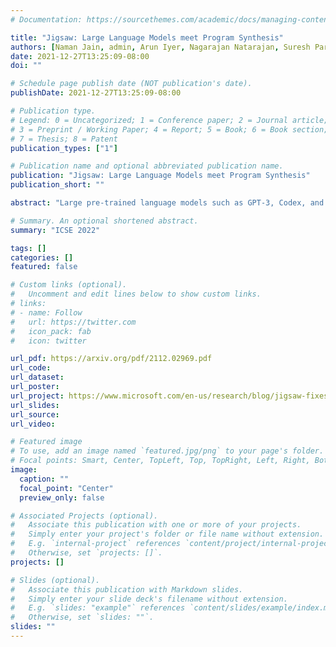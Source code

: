```yaml
---
# Documentation: https://sourcethemes.com/academic/docs/managing-content/

title: "Jigsaw: Large Language Models meet Program Synthesis"
authors: [Naman Jain, admin, Arun Iyer, Nagarajan Natarajan, Suresh Parthasarathy, Sriram Rajamani, Rahul Sharma]
date: 2021-12-27T13:25:09-08:00
doi: ""

# Schedule page publish date (NOT publication's date).
publishDate: 2021-12-27T13:25:09-08:00

# Publication type.
# Legend: 0 = Uncategorized; 1 = Conference paper; 2 = Journal article;
# 3 = Preprint / Working Paper; 4 = Report; 5 = Book; 6 = Book section;
# 7 = Thesis; 8 = Patent
publication_types: ["1"]

# Publication name and optional abbreviated publication name.
publication: "Jigsaw: Large Language Models meet Program Synthesis"
publication_short: ""

abstract: "Large pre-trained language models such as GPT-3, Codex, and Google’s language model are now capable of generating code from natural language specifications of programmer intent. We view these developments with a mixture of optimism and caution. On the optimistic side, such large language models have the potential to improve productivity by providing an automated AI pair programmer for every programmer in the world. On the cautionary side, since these large language models do not understand program semantics, they offer no guarantees about quality of the suggested code. In this paper, we present an approach to augment these large language models with post-processing steps based on program analysis and synthesis techniques, that understand the syntax and semantics of programs. Further, we show that such techniques can make use of user feedback and improve with usage. We present our experiences from building and evaluating such a tool Jigsaw, targeted at synthesizing code for using Python Pandas API using multi-modal inputs. Our experience suggests that as these large language models evolve for synthesizing code from intent, Jigsaw has an important role to play in improving the accuracy of the systems."

# Summary. An optional shortened abstract.
summary: "ICSE 2022"

tags: []
categories: []
featured: false

# Custom links (optional).
#   Uncomment and edit lines below to show custom links.
# links:
# - name: Follow
#   url: https://twitter.com
#   icon_pack: fab
#   icon: twitter

url_pdf: https://arxiv.org/pdf/2112.02969.pdf
url_code:
url_dataset:
url_poster:
url_project: https://www.microsoft.com/en-us/research/blog/jigsaw-fixes-bugs-in-machine-written-software/
url_slides:
url_source:
url_video:

# Featured image
# To use, add an image named `featured.jpg/png` to your page's folder. 
# Focal points: Smart, Center, TopLeft, Top, TopRight, Left, Right, BottomLeft, Bottom, BottomRight.
image:
  caption: ""
  focal_point: "Center"
  preview_only: false

# Associated Projects (optional).
#   Associate this publication with one or more of your projects.
#   Simply enter your project's folder or file name without extension.
#   E.g. `internal-project` references `content/project/internal-project/index.md`.
#   Otherwise, set `projects: []`.
projects: []

# Slides (optional).
#   Associate this publication with Markdown slides.
#   Simply enter your slide deck's filename without extension.
#   E.g. `slides: "example"` references `content/slides/example/index.md`.
#   Otherwise, set `slides: ""`.
slides: ""
---
```

